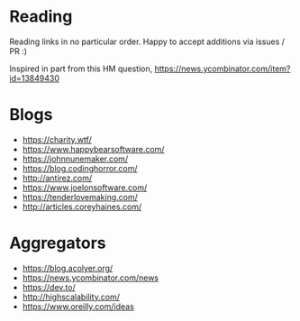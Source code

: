 # Reading
Reading links in no particular order. Happy to accept additions via issues / PR :)

Inspired in part from this HM question, https://news.ycombinator.com/item?id=13849430

# Blogs
+ https://charity.wtf/
+ https://www.happybearsoftware.com/
+ https://johnnunemaker.com/
+ https://blog.codinghorror.com/
+ http://antirez.com/
+ https://www.joelonsoftware.com/
+ https://tenderlovemaking.com/
+ http://articles.coreyhaines.com/

# Aggregators
+ https://blog.acolyer.org/
+ https://news.ycombinator.com/news
+ https://dev.to/
+ http://highscalability.com/
+ https://www.oreilly.com/ideas
